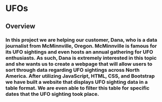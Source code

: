 # UFOs

## Overview

### In this project we are helping our customer, Dana, who is a data journalist from McMinnville, Oregon. McMinnville is famous for its UFO sightings and even hosts an annual gathering for UFO enthusiasts. As such, Dana is extremely interested in this topic and she wants us to create a webpage that will allow users to sort through data regarding UFO sightings across North America. After utilizing JavaScript, HTML, CSS, and Bootstrap we have built a website that displays UFO sighting data in a table format. We are even able to filter this table for specific dates that the UFO sighting took place.

### 
